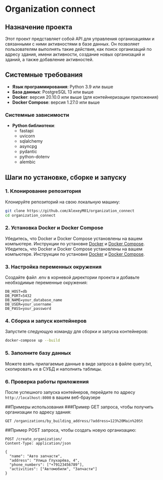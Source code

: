 # Organization connect

## Назначение проекта

Этот проект представляет собой API для управления организациями и связанными с ними активностями в базе данных. Он позволяет пользователям выполнять такие действия, как поиск организаций по адресу здания, имени активности, создание новых организаций и зданий, а также добавление активностей.

## Системные требования

- **Язык программирования**: Python 3.9 или выше
- **База данных**: PostgreSQL 13 или выше
- **Docker**: версия 20.10.0 или выше (для контейнеризации приложения)
- **Docker Compose**: версия 1.27.0 или выше

### Системные зависимости

- **Python библиотеки**:
  - fastapi
  - uvicorn
  - sqlalchemy
  - asyncpg
  - pydantic
  - python-dotenv
  - alembic

## Шаги по установке, сборке и запуску

### 1. Клонирование репозитория

Клонируйте репозиторий на свою локальную машину:

```bash
git clone https://github.com/AlexeyM01/organization_connect
cd organization_connect
```

### 2. Установка Docker и Docker Compose
Убедитесь, что Docker и Docker Compose установлены на вашем компьютере. Инструкции по установке [Docker](https://docs.docker.com/get-started/get-docker/) и [Docker Compose](https://docs.docker.com/compose/install/).
Убедитесь, что Docker и Docker Compose установлены на вашем компьютере. Инструкции по установке [Docker](https://docs.docker.com/get-started/get-docker/) и [Docker Compose](https://docs.docker.com/compose/install/).

### 3. Настройка переменных окружения
Создайте файл .env в корневой директории проекта и добавьте необходимые переменные окружения:

```text
DB_HOST=db
DB_PORT=5432
DB_NAME=your_database_name
DB_USER=your_username
DB_PASS=your_password

```

### 4. Сборка и запуск контейнеров
Запустите следующую команду для сборки и запуска контейнеров:

```bash
docker-compose up --build
```

### 5. Заполните базу данных
Можете взять прилагаемые данные в виде запроса в файле query.txt, скопировать их в СУБД и наполнить таблицы.

### 6. Проверка работы приложения
После успешного запуска контейнеров, перейдите по адресу ```http://localhost:8000``` в вашем веб-браузере

##Примеры использования
###Пример GET запроса, чтобы получить организации по адресу здания:

```http
GET /organizations/by_building_address/?address=123%20Main%20St
```

##Пример POST запроса, чтобы создать новую организацию:

```http
POST /create_organization/
Content-Type: application/json

{
  "name": "Авто запчасти",
  "address": "Улица Глухарёва, 4",
  "phone_numbers": ["+79123456789"],
  "activities": ["Автомобили", "Запчасти"]
}
```

